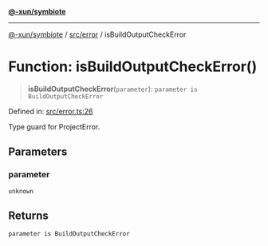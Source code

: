 [**@-xun/symbiote**](../../../README.md)

***

[@-xun/symbiote](../../../README.md) / [src/error](../README.md) / isBuildOutputCheckError

# Function: isBuildOutputCheckError()

> **isBuildOutputCheckError**(`parameter`): `parameter is BuildOutputCheckError`

Defined in: [src/error.ts:26](https://github.com/Xunnamius/symbiote/blob/726d79e4b4249d13e12a53938af9a921099a47e6/src/error.ts#L26)

Type guard for ProjectError.

## Parameters

### parameter

`unknown`

## Returns

`parameter is BuildOutputCheckError`
